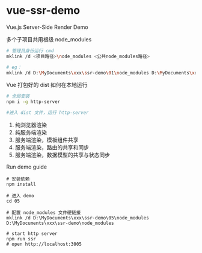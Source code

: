 # vue-ssr-demo

Vue.js Server-Side Render Demo

多个子项目共用根级 node_modules

```bash
# 管理员身份运行 cmd
mklink /d <项目路径>\node_modules <公共node_modules路径>

# eg：
mklink /d D:\MyDocuments\xxx\ssr-demo\01\node_modules D:\MyDocuments\xxx\ssr-demo\node_modules
```

Vue 打包好的 dist 如何在本地运行

```bash
# 全局安装
npm i -g http-server

#进入 dist 文件，运行 http-server
```

1. 纯浏览器渲染
2. 纯服务端渲染
3. 服务端渲染，模板组件共享
4. 服务端渲染，路由的共享和同步
5. 服务端渲染，数据模型的共享与状态同步

Run demo guide

```shell
# 安装依赖
npm install

# 进入 demo
cd 05

# 配置 node_modules 文件硬链接
mklink /d D:\MyDocuments\xxx\ssr-demo\05\node_modules D:\MyDocuments\xxx\ssr-demo\node_modules

# start http server
npm run ssr
# open http://localhost:3005
```
